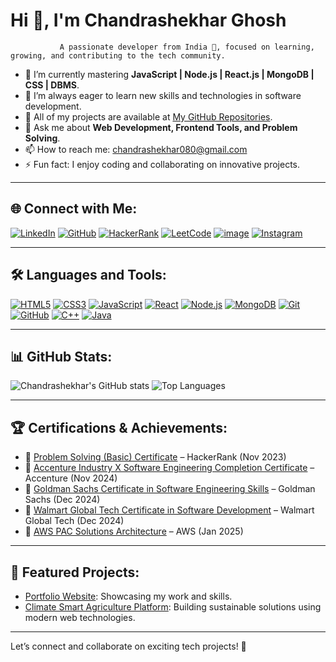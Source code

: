 #                                                Hi 👋, I'm Chandrashekhar Ghosh

               A passionate developer from India 🌟, focused on learning, growing, and contributing to the tech community.

- 🔭 I’m currently mastering **JavaScript | Node.js | React.js | MongoDB | CSS | DBMS**.
- 🌱 I’m always eager to learn new skills and technologies in software development.
- 📂 All of my projects are available at [My GitHub Repositories](https://github.com/chandrashekhar080?tab=repositories).
- 💬 Ask me about **Web Development, Frontend Tools, and Problem Solving**.
- 📫 How to reach me: chandrashekhar080@gmail.com
- ⚡ Fun fact: I enjoy coding and collaborating on innovative projects.

---

## 🌐 Connect with Me:
[![LinkedIn](https://img.icons8.com/color/48/000000/linkedin.png)](https://www.linkedin.com/in/chandrashekhar-ghosh-49a693297/)
[![GitHub](https://img.icons8.com/material-outlined/48/000000/github.png)](https://github.com/chandrashekhar080/)
[![HackerRank](https://img.icons8.com/external-tal-revivo-color-tal-revivo/48/000000/external-hackerrank-is-a-technology-company-that-focuses-on-competitive-programming-logo-color-tal-revivo.png)](https://www.hackerrank.com/profile/0810chandrashek1)
[![LeetCode](https://img.icons8.com/external-tal-revivo-shadow-tal-revivo/48/000000/external-level-up-your-coding-skills-and-quickly-land-a-job-logo-shadow-tal-revivo.png)](https://leetcode.com/u/_chandrashekhar_08/)
[![image](https://github.com/user-attachments/assets/ca50443e-6a2b-4fde-84fe-54228b2a951d)](https://www.geeksforgeeks.org/user/0810chandrbric/)
[![Instagram](https://github.com/user-attachments/assets/88d1e579-11f3-45c4-bb43-21c15123f6cc)](https://www.instagram.com/_chandrashekhar_08/)

---

## 🛠️ Languages and Tools:
[![HTML5](https://img.icons8.com/color/48/000000/html-5.png)](https://developer.mozilla.org/en-US/docs/Web/HTML)
[![CSS3](https://img.icons8.com/color/48/000000/css3.png)](https://developer.mozilla.org/en-US/docs/Web/CSS)
[![JavaScript](https://img.icons8.com/color/48/000000/javascript--v1.png)](https://developer.mozilla.org/en-US/docs/Web/JavaScript)
[![React](https://img.icons8.com/plasticine/48/000000/react.png)](https://react.dev/)
[![Node.js](https://img.icons8.com/color/48/000000/nodejs.png)](https://nodejs.org/)
[![MongoDB](https://img.icons8.com/color/48/000000/mongodb.png)](https://www.mongodb.com/)
[![Git](https://img.icons8.com/color/48/000000/git.png)](https://git-scm.com/)
[![GitHub](https://img.icons8.com/material-outlined/48/000000/github.png)](https://github.com/)
[![C++](https://img.icons8.com/color/48/000000/c-plus-plus-logo.png)](https://en.wikipedia.org/wiki/C%2B%2B)
[![Java](https://github.com/user-attachments/assets/ab01c1b6-0ed7-4bd9-9f9d-51c5cec67782)
](https://en.wikipedia.org/wiki/C%2B%2B)


---

## 📊 GitHub Stats:
![Chandrashekhar's GitHub stats](https://github-readme-stats.vercel.app/api?username=chandrashekhar080&show_icons=true&theme=radical)
![Top Languages](https://github-readme-stats.vercel.app/api/top-langs/?username=chandrashekhar080&layout=compact&theme=radical)

---

## 🏆 Certifications & Achievements:

- 🏅 [Problem Solving (Basic) Certificate](https://www.hackerrank.com/certificates/iframe/a34729a128bf) – HackerRank (Nov 2023)
- 🏅 [Accenture Industry X Software Engineering Completion Certificate](https://www.theforage.com/simulations/accenture-nordics/software-engineering-igje) – Accenture (Nov 2024)
- 🏅 [Goldman Sachs Certificate in Software Engineering Skills](https://www.theforage.com/simulations/goldman-sachs/software-engineering-unei) – Goldman Sachs (Dec 2024)
- 🏅 [Walmart Global Tech Certificate in Software Development](https://www.theforage.com/simulations/walmart/software-engineering-fceb) – Walmart Global Tech (Dec 2024)
- 🏅 [AWS PAC Solutions Architecture](https://www.theforage.com/simulations/aws-apac/solutions-architecture-ts4o) – AWS (Jan 2025)

---

## 📂 Featured Projects:
- [Portfolio Website](https://chandrashekhar080.github.io): Showcasing my work and skills.
- [Climate Smart Agriculture Platform](https://github.com/chandrashekhar080/Climate-Smart-Agriculture): Building sustainable solutions using modern web technologies.

---

Let’s connect and collaborate on exciting tech projects! 🚀
